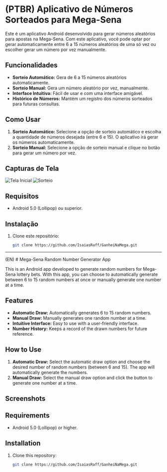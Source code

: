 # (PTBR) Aplicativo de Números Sorteados para Mega-Sena

Este é um aplicativo Android desenvolvido para gerar números aleatórios para apostas na Mega-Sena. Com este aplicativo, você pode optar por gerar automaticamente entre 6 a 15 números aleatórios de uma só vez ou escolher gerar um número por vez manualmente.

## Funcionalidades

- **Sorteio Automático:** Gera de 6 a 15 números aleatórios automaticamente.
- **Sorteio Manual:** Gera um número aleatório por vez, manualmente.
- **Interface Intuitiva:** Fácil de usar e com uma interface amigável.
- **Histórico de Números:** Mantém um registro dos números sorteados para futuras consultas.

## Como Usar

1. **Sorteio Automático:** Selecione a opção de sorteio automático e escolha a quantidade de números desejada (entre 6 e 15). O aplicativo irá gerar os números automaticamente.
2. **Sorteio Manual:** Selecione a opção de sorteio manual e clique no botão para gerar um número por vez.

## Capturas de Tela

![Tela Inicial](screenshots/sc1.jpg)
![Sorteio](screenshots/sc2.jpg)

## Requisitos

- Android 5.0 (Lollipop) ou superior.

## Instalação

1. Clone este repositório:
   ```sh
   git clone https://github.com/IsaiasRaff/GanheiNaMega.git


---------------------------------------------------------------------------------------------------------------------------------------------------------------------------
(EN) # Mega-Sena Random Number Generator App

This is an Android app developed to generate random numbers for Mega-Sena lottery bets. With this app, you can choose to automatically generate between 6 to 15 random numbers at once or manually generate one number at a time.

## Features

- **Automatic Draw:** Automatically generates 6 to 15 random numbers.
- **Manual Draw:** Manually generates one random number at a time.
- **Intuitive Interface:** Easy to use with a user-friendly interface.
- **Number History:** Keeps a record of the drawn numbers for future reference.

## How to Use

1. **Automatic Draw:** Select the automatic draw option and choose the desired number of random numbers (between 6 and 15). The app will automatically generate the numbers.
2. **Manual Draw:** Select the manual draw option and click the button to generate one number at a time.

## Screenshots



## Requirements

- Android 5.0 (Lollipop) or higher.

## Installation

1. Clone this repository:
   ```sh
   git clone https://github.com/IsaiasRaff/GanheiNaMega.git

